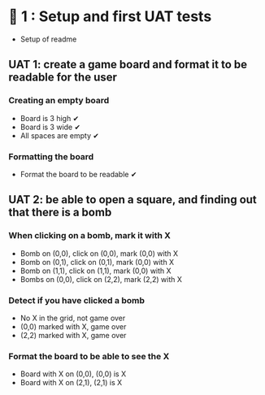 # 🍅 1 : Setup and first UAT tests
- Setup of readme

## UAT 1: create a game board and format it to be readable for the user

### Creating an empty board
- Board is 3 high ✔
- Board is 3 wide ✔
- All spaces are empty ✔

### Formatting the board
- Format the board to be readable ✔

## UAT 2: be able to open a square, and finding out that there is a bomb

### When clicking on a bomb, mark it with X
- Bomb on (0,0), click on (0,0), mark (0,0) with X
- Bomb on (0,1), click on (0,1), mark (0,0) with X
- Bomb on (1,1), click on (1,1), mark (0,0) with X
- Bombs on (0,0), click on (2,2), mark (2,2) with X

### Detect if you have clicked a bomb
- No X in the grid, not game over
- (0,0) marked with X, game over
- (2,2) marked with X, game over

### Format the board to be able to see the X
- Board with X on (0,0), (0,0) is X
- Board with X on (2,1), (2,1) is X